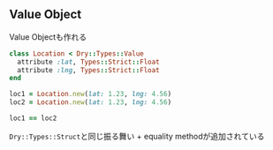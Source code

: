 ## Value Object

Value Objectも作れる

```ruby
class Location < Dry::Types::Value
  attribute :lat, Types::Strict::Float
  attribute :lng, Types::Strict::Float
end

loc1 = Location.new(lat: 1.23, lng: 4.56)
loc2 = Location.new(lat: 1.23, lng: 4.56)

loc1 == loc2
```
`Dry::Types::Struct`と同じ振る舞い + equality methodが追加されている
